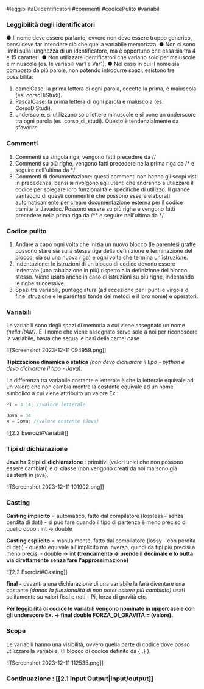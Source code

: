 #leggibilitàDiIdentificatori #commenti #codicePulito #variabili
### Leggibilità degli identificatori

● Il nome deve essere parlante, ovvero non deve essere troppo generico, bensì deve far intendere ciò che quella
variabile memorizza.
● Non ci sono limiti sulla lunghezza di un identificatore, ma è opportuno che essa sia tra 4 e 15 caratteri.
● Non utilizzare identificatori che variano solo per maiuscole e minuscole (es. le variabili var1 e Var1).
● Nel caso in cui il nome sia composto da più parole, non potendo introdurre spazi, esistono tre possibilità:
1. camelCase: la prima lettera di ogni parola, eccetto la prima, è maiuscola (es. corsoDiStudi).
2. PascalCase: la prima lettera di ogni parola è maiuscola (es. CorsoDiStudi).
3. underscore: si utilizzano solo lettere minuscole e si pone un underscore tra ogni parola (es. corso_di_studi). Questo è tendenzialmente da sfavorire.
### Commenti

1. Commenti su singola riga, vengono fatti precedere da //
2. Commenti su più righe, vengono fatti precedere nella prima riga da /* e seguire nell'ultima da */
3. Commenti di documentazione: questi commenti non hanno gli scopi visti in precedenza, bensì si rivolgono agli utenti che andranno a utilizzare il codice per spiegare loro funzionalità e specifiche di utilizzo. Il grande vantaggio di questi commenti è che possono essere elaborati automaticamente per creare documentazione esterna per il codice tramite la Javadoc. Possono essere su più righe e vengono fatti precedere nella prima riga da /** e seguire nell'ultima da */.

### Codice pulito

1. Andare a capo ogni volta che inizia un nuovo blocco (le parentesi graffe possono stare sia sulla stessa riga della definizione e terminazione del blocco, sia su una nuova riga) e ogni volta che termina un’istruzione.
2. Indentazione: le istruzioni di un blocco di codice devono essere indentate (una tabulazione in più) rispetto alla definizione del blocco stesso. Viene usato anche in caso di istruzioni su più righe, indentando le righe successive.
3. Spazi tra variabili, punteggiatura (ad eccezione per i punti e virgola di fine istruzione e le parentesi tonde dei metodi e il loro nome) e operatori.

### Variabili

Le variabili sono degli spazi di memoria a cui viene assegnato un nome *(nella RAM).* E il nome che viene assegnato serve solo a noi per riconoscere la variabile, basta che segua le basi della camel case.

![[Screenshot 2023-12-11 094959.png]]

**Tipizzazione dinamica o statica** *(non devo dichiarare il tipo - python e devo dichiarare il tipo - Java).* 

La differenza tra variabile costante e letterale è che la letterale equivale ad un valore che non cambia mentre la costante equivale ad un nome simbolico a cui viene attribuito un valore Ex : 

```java
PI = 3.14; //valore letterale

Jova = 34
x = Jova; //valore costante (Jova)
```

![[2.2 Esercizi#Variabili]]

### Tipi di dichiarazione

**Java ha 2 tipi di dichiarazione** : primitivi (valori unici che non possono essere cambiati) e di classe (non vengono creati da noi ma sono già esistenti in java).

![[Screenshot 2023-12-11 101902.png]]

### Casting

**Casting implicito** = automatico, fatto dal compilatore (lossless - senza perdita di dati) - si può fare quando il tipo di partenza è meno preciso di quello dopo : int $\to$ double 

**Casting esplicito** = manualmente, fatto dal compilatore (lossy - con perdita di dati) - questo equivale all'implicito ma inverso, quindi da tipi più precisi a meno precisi - double $\to$ int **(troncamento $\to$ prende il decimale e lo butta via direttamente senza fare l'approssimazione)**

![[2.2 Esercizi#Casting]]

**final** - davanti a una dichiarazione di una variabile la farà diventare una costante *(dando la funzionalità di non poter essere più cambiato)* usati solitamente su valori fissi e noti - Pi, forza di gravità etc.

**Per leggibilità di codice le variabili vengono nominate in uppercase e con gli underscore Ex. $\to$ final double FORZA_DI_GRAVITA = (valore).**

### Scope

Le variabili hanno una visibilità, ovvero quella parte di codice dove posso utilizzare la variabile. (Il blocco di codice definito da {..} ).

![[Screenshot 2023-12-11 112535.png]]

### Continuazione : [[2.1 Input Output|input/output]] 

